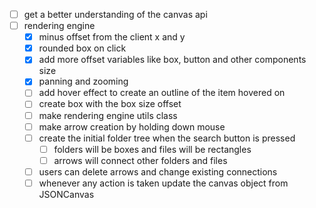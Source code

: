 - [ ] get a better understanding of the canvas api
- [ ] rendering engine
	- [x] minus offset from the client x and y 
	- [x] rounded box on click
	- [x] add more offset variables like box, button and other components size
	- [x] panning and zooming 
	- [ ] add hover effect to create an outline of the item hovered on
	- [ ] create box with the box size offset
	- [ ] make rendering engine utils class
	- [ ] make arrow creation by holding down mouse
	- [ ] create the initial folder tree when the search button is pressed
		- [ ] folders will be boxes and files will be rectangles
		- [ ] arrows will connect other folders and files
	- [ ] users can delete arrows and change existing connections
	- [ ] whenever any action is taken update the canvas object from JSONCanvas